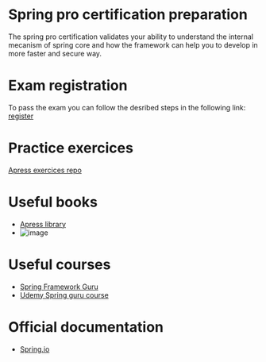 # Spring pro certification preparation
The spring pro certification validates your ability to understand the internal mecanism of spring core and how the framework can help you to develop in more faster and secure way.

# Exam registration
To pass the exam you can follow the desribed steps in the following link: [register](https://www.vmware.com/learning/certification/spring-pro-develop-exam.html)

# Practice exercices
[Apress exercices repo](https://github.com/Apress/pivotal-certified-pro-spring-dev-exam-02)

# Useful books
- [Apress library](https://www.apress.com/fr)
- ![image](https://user-images.githubusercontent.com/45130488/190497220-98a89fcf-93e1-4ae1-9759-2a7d07ea53aa.png)

# Useful courses
- [Spring Framework Guru](https://springframework.guru/)
- [Udemy Spring guru course](https://www.udemy.com/course/spring-framework-5-beginner-to-guru/)

# Official documentation
- [Spring.io](https://spring.io/)
